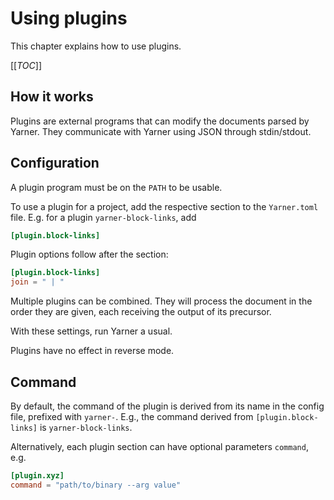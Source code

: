 # Using plugins

This chapter explains how to use plugins.

[[_TOC_]]

## How it works

Plugins are external programs that can modify the documents parsed by Yarner. They communicate with Yarner using JSON through stdin/stdout.

## Configuration

A plugin program must be on the `PATH` to be usable.

To use a plugin for a project, add the respective section to the `Yarner.toml` file. E.g. for a plugin `yarner-block-links`, add

```toml
[plugin.block-links]
```

Plugin options follow after the section:

```toml
[plugin.block-links]
join = " | "
```

Multiple plugins can be combined. They will process the document in the order they are given, each receiving the output of its precursor.

With these settings, run Yarner a usual.

Plugins have no effect in reverse mode.

## Command

By default, the command of the plugin is derived from its name in the config file, prefixed with `yarner-`. E.g., the command derived from `[plugin.block-links]` is `yarner-block-links`.

Alternatively, each plugin section can have optional parameters `command`, e.g.

```toml
[plugin.xyz]
command = "path/to/binary --arg value"
```
